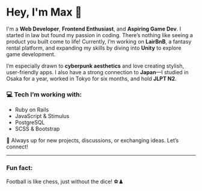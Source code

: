 # Hey, I'm Max 👋  

I'm a **Web Developer**, **Frontend Enthusiast**, and **Aspiring Game Dev**.
I started in law but found my passion in coding. There’s nothing like seeing a product you built come to life! Currently, I’m working on **LairBnB**, a fantasy rental platform, and expanding my skills by diving into **Unity** to explore game development.

I’m especially drawn to **cyberpunk aesthetics** and love creating stylish, user-friendly apps. 
I also have a strong connection to **Japan**—I studied in Osaka for a year, worked in Tokyo for six months, and hold **JLPT N2**.

### 💻 Tech I’m working with:
- Ruby on Rails
- JavaScript & Stimulus
- PostgreSQL
- SCSS & Bootstrap

🚀 Always up for new projects, discussions, or exchanging ideas. Let’s connect!

---

### Fun fact:
Football is like chess, just without the dice! ⚽♟️
